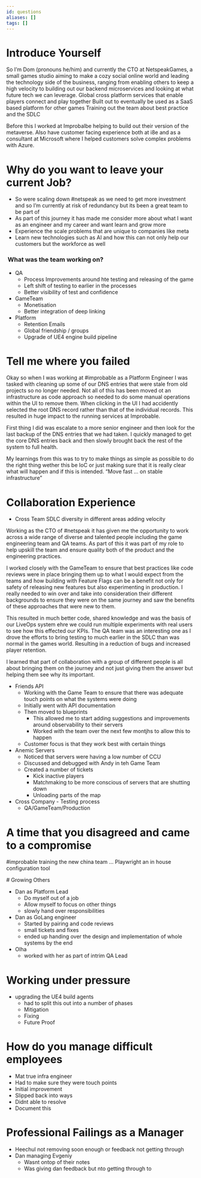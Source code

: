 ```yaml
---
id: questions
aliases: []
tags: []
---
```



# Introduce Yourself

So I’m Dom (pronouns he/him) and currently the CTO at NetspeakGames, a small games studio aiming to make a cozy social online world and leading the technology side of the business, ranging from enabling others to keep a high velocity to building out our backend microservices and looking at what future tech we can leverage.
Global cross platform services that enable players connect and play together
Built out to eventually be used as a SaaS based platform for other games
Training out the team about best practice and the SDLC

Before this I worked at Improbalbe helping to build out their version of the metaverse. Also have customer facing experience both at i8e and as a consultant at Microsoft where I helped customers solve complex problems with Azure.

# Why do you want to leave your current Job?

- So were scaling down #netspeak as we need to get more investment and so I’m currently at risk of redundancy but its been a great team to be part of 
- As part of this journey it has made me consider more about what I want as an engineer and my career and want learn and grow more
- Experience the scale problems that are unique to companies like meta
- Learn new technologies such as AI and how this can not only help our customers but the workforce as well

###  What was the team working on?

- QA
  - Process Improvements around hte testing and releasing of the game
  - Left shift of testing to earlier in the processes
  - Better visibility of test and confidence
- GameTeam
  - Monetisation
  - Better integration of deep linking
- Platform
  - Retention Emails
  - Global friendship / groups
  - Upgrade of UE4 engine build pipeline

# Tell me where you failed

Okay so when I was working at #improbable as a Platform Engineer I was tasked with cleaning up some of our DNS entries that were stale from old projects so no longer needed.
Not all of this has been moved ot an infrastructure as code approach so needed to do some manual operations within the UI to remove them. When clicking in the UI I had accidently selected the root DNS record rather than that of the individual records. This resulted in huge impact to the running services at Improbable.

First thing I did was escalate to a more senior engineer and then look for the last backup of the DNS entries that we had taken. I quickly managed to get the core DNS entries back and then slowly brought back the rest of the system to full health.

My learnings from this was to try to make things as simple as possible to do the right thing wether this be IoC or just making sure that it is really clear what will happen and if this is intended.
“Move fast … on stable infrastructure”

# Collaboration Experience

- Cross Team SDLC diversity in different areas adding velocity


Working as the CTO of #netspeak it has given me the opportunity to work across a wide range of diverse and talented people including the game engineering team and QA teams. As part of this it was part of my role to help upskill the team and ensure quality both of the product and the engineering practices.


I worked closely with the GameTeam to ensure that best practices like code reviews were in place bringing them up to what I would expect from the teams and how building with Feature Flags can be a benefit not only for safety of releasing new features but also experimenting in production. I really needed to win over and take into consideration their different backgrounds to ensure they were on the same journey and saw the benefits of these approaches that were new to them.

This resulted in much better code, shared knowledge and was the basis of our LiveOps system ehre we could run multiple experiments with real users to see how this effected our KPIs.
The QA team was an interesting one as I drove the efforts to bring testing to much earlier in the SDLC than was normal in the games world. Resulting in a reduction of bugs and increased player retention.

I learned that part of collaboration with a group of different people is all about bringing them on the journey and not just giving them the answer but helping them see why its important.

- Friends API
  - Working with the Game Team to ensure that there was adequate touch points on what the systems were doing
  - Initially went with API documentation
  - Then moved to blueprints
    - This allowed me to start adding suggestions and improvements around observability to their servers
    - Worked with the team over the next few montjhs to allow this to happen
  - Customer focus is that they work best with certain things
- Anemic Servers
  - Noticed that servers were having a low number of CCU
  - Discussed and debugged with Andy in teh Game Team
  - Created a number of tickets
    - Kick inactive players
    - Matchmaking to be more conscious of servers that are shutting down
    - Unloading parts of the map
- Cross Company - Testing process
  - QA/GameTeam/Production


# A time that you disagreed and came to a compromise

#improbable training the new china team … Playwright an in house configuration tool


# Growing Others

- Dan as Platform Lead
  - Do myself out of a job
  - Allow myself to focus on other things
  - slowly hand over responsibilities
- Dan as GoLang engineer
  - Started by pairing and code reviews
  - small tickets and fixes
  - ended up handing over the design and implementation of whole systems by the end
- Olha
  - worked with her as part of intrim QA Lead

# Working under pressure 

- upgrading the UE4 build agents
  - had to split this out into a number of phases
  - Mitigation
  - Fixing
  - Future Proof

# How do you manage difficult employees
- Mat true infra engineer
- Had to make sure they were touch points
- Initial improvement 
- Slipped back into ways
- Didnt able to resolve
- Document this

# Professional Failings as a Manager

- Heechul not removing soon enough or feedback not getting through
- Dan managing Evgeniy
  - Wasnt ontop of their notes
  - Was giving dan feedback but nto getting through to 

